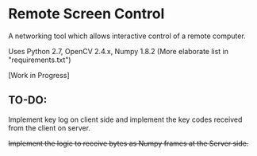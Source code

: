 # Remote Screen Control

A networking tool which allows interactive control of a remote computer.

Uses Python 2.7, OpenCV 2.4.x, Numpy 1.8.2 (More elaborate list in "requirements.txt")


[Work in Progress]

## TO-DO:

Implement key log on client side and implement the key codes received from the client on server.

~~Implement the logic to receive bytes as Numpy frames at the Server side.~~



